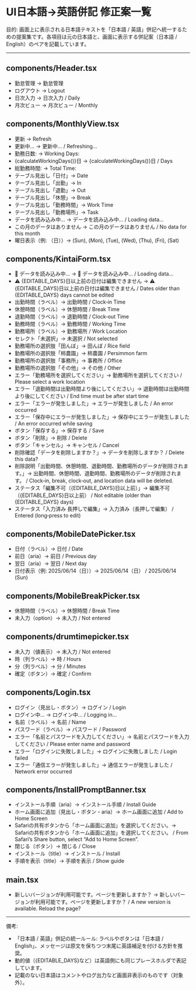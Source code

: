 # UI日本語→英語併記 修正案一覧

目的: 画面上に表示される日本語テキストを「日本語 / 英語」併記へ統一するための提案集です。各項目は元の日本語と、画面に表示する併記案（日本語 / English）のペアを記載しています。

---

## components/Header.tsx
- 勤怠管理 → 勤怠管理
- ログアウト → Logout
- 日次入力 → 日次入力 / Daily
- 月次ビュー → 月次ビュー / Monthly


## components/MonthlyView.tsx
- 更新 → Refresh
- 更新中... → 更新中... / Refreshing...
- 勤務日数: → Working Days:
- {calculateWorkingDays()}日 → {calculateWorkingDays()}日 / Days
- 総勤務時間: → Total Time:
- テーブル見出し「日付」→ Date
- テーブル見出し「出勤」→ In
- テーブル見出し「退勤」→ Out
- テーブル見出し「休憩」→ Break
- テーブル見出し「勤務時間」→ Work Time
- テーブル見出し「勤務場所」→ Task
- データを読み込み中... → データを読み込み中... / Loading data...
- この月のデータはありません → この月のデータはありません / No data for this month
- 曜日表示（例: （日））→ (Sun), (Mon), (Tue), (Wed), (Thu), (Fri), (Sat)

## components/KintaiForm.tsx
- 📅 データを読み込み中... → 📅 データを読み込み中... / Loading data...
- ⚠️ {EDITABLE_DAYS}日以上前の日付は編集できません → ⚠️ {EDITABLE_DAYS}日以上前の日付は編集できません / Dates older than {EDITABLE_DAYS} days cannot be edited
- 出勤時間（ラベル）→ 出勤時間 / Clock‑in Time
- 休憩時間（ラベル）→ 休憩時間 / Break Time
- 退勤時間（ラベル）→ 退勤時間 / Clock‑out Time
- 勤務時間（ラベル）→ 勤務時間 / Working Time
- 勤務場所（ラベル）→ 勤務場所 / Work Location
- セレクト「未選択」→ 未選択 / Not selected
- 勤務場所の選択肢「田んぼ」→ 田んぼ / Rice field
- 勤務場所の選択肢「柿農園」→ 柿農園 / Persimmon farm
- 勤務場所の選択肢「事務所」→ 事務所 / Office
- 勤務場所の選択肢「その他」→ その他 / Other
- エラー「勤務場所を選択してください」→ 勤務場所を選択してください / Please select a work location
- エラー「退勤時間は出勤時間より後にしてください」→ 退勤時間は出勤時間より後にしてください / End time must be after start time
- エラー「エラーが発生しました」→ エラーが発生しました / An error occurred
- エラー「保存中にエラーが発生しました」→ 保存中にエラーが発生しました / An error occurred while saving
- ボタン「保存する」→ 保存する / Save
- ボタン「削除」→ 削除 / Delete
- ボタン「キャンセル」→ キャンセル / Cancel
- 削除確認「データを削除しますか？」→ データを削除しますか？ / Delete this data?
- 削除説明「出勤時間、休憩時間、退勤時間、勤務場所のデータが削除されます。」→ 出勤時間、休憩時間、退勤時間、勤務場所のデータが削除されます。 / Clock‑in, break, clock‑out, and location data will be deleted.
- ステータス「編集不可（{EDITABLE_DAYS}日以上前）」→ 編集不可（{EDITABLE_DAYS}日以上前） / Not editable (older than {EDITABLE_DAYS} days)
- ステータス「入力済み 長押しで編集」→ 入力済み（長押しで編集） / Entered (long‑press to edit)

## components/MobileDatePicker.tsx
- 日付（ラベル）→ 日付 / Date
- 前日（aria）→ 前日 / Previous day
- 翌日（aria）→ 翌日 / Next day
- 日付表示（例: 2025/06/14（日））→ 2025/06/14（日） / 2025/06/14 (Sun)

## components/MobileBreakPicker.tsx
- 休憩時間（ラベル）→ 休憩時間 / Break Time
- 未入力（option）→ 未入力 / Not entered

## components/drumtimepicker.tsx
- 未入力（値表示）→ 未入力 / Not entered
- 時（列ラベル）→ 時 / Hours
- 分（列ラベル）→ 分 / Minutes
- 確定（ボタン）→ 確定 / Confirm

## components/Login.tsx
- ログイン（見出し・ボタン）→ ログイン / Login
- ログイン中... → ログイン中... / Logging in...
- 名前（ラベル）→ 名前 / Name
- パスワード（ラベル）→ パスワード / Password
- エラー「名前とパスワードを入力してください」→ 名前とパスワードを入力してください / Please enter name and password
- エラー「ログインに失敗しました」→ ログインに失敗しました / Login failed
- エラー「通信エラーが発生しました」→ 通信エラーが発生しました / Network error occurred

## components/InstallPromptBanner.tsx
- インストール手順（aria）→ インストール手順 / Install Guide
- ホーム画面に追加（見出し・ボタン・aria）→ ホーム画面に追加 / Add to Home Screen
- Safariの共有ボタンから「ホーム画面に追加」を選択してください。→ Safariの共有ボタンから「ホーム画面に追加」を選択してください。 / From Safari’s Share button, select “Add to Home Screen”.
- 閉じる（ボタン）→ 閉じる / Close
- インストール（title）→ インストール / Install
- 手順を表示（title）→ 手順を表示 / Show guide

## main.tsx
- 新しいバージョンが利用可能です。ページを更新しますか？ → 新しいバージョンが利用可能です。ページを更新しますか？ / A new version is available. Reload the page?

---

備考:
- 「日本語 / 英語」併記の統一ルール: ラベルやボタンは「日本語 / English」、メッセージは原文を保ちつつ末尾に英語補足を付ける方針を推奨。
- 動的値（{EDITABLE_DAYS}など）は英語側にも同じプレースホルダで表記しています。
- 記載のない日本語はコメントやログ出力など画面非表示のものです（対象外）。